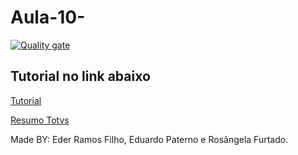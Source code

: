 # Aula-10-

[![Quality gate](https://sonarcloud.io/api/project_badges/quality_gate?project=Eder-R_Aula-10-)](https://sonarcloud.io/summary/new_code?id=Eder-R_Aula-10-)

## Tutorial no link abaixo

[Tutorial](https://youtu.be/2kBwN1rJ6Uk)

[Resumo Totvs](https://catolicasc-my.sharepoint.com/:w:/g/personal/eduardo_paterno_catolicasc_edu_br/EdqyrzANN5pArtOHzR_WTrEBitXOFKO7vv2yDFYjZ_gtEQ?e=PLcb7j)


Made BY: Eder Ramos Filho, Eduardo Paterno e Rosângela Furtado.
